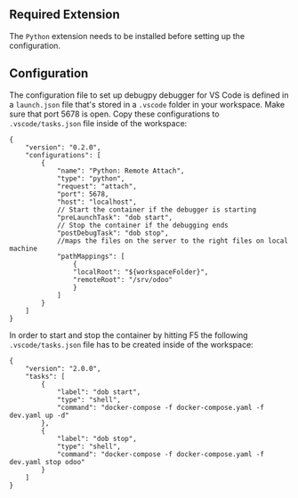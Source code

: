 ## Required Extension
The `Python` extension needs to be installed before setting up the configuration.


## Configuration

The configuration file to set up debugpy debugger for VS Code is defined in
a `launch.json` file that's stored in a `.vscode` folder in your workspace.
Make sure that port 5678 is open.
Copy these configurations to `.vscode/tasks.json` file inside of the workspace:

```
{
    "version": "0.2.0",
    "configurations": [
        {
            "name": "Python: Remote Attach",
            "type": "python",
            "request": "attach",
            "port": 5678,
            "host": "localhost",
            // Start the container if the debugger is starting
            "preLaunchTask": "dob start",
            // Stop the container if the debugging ends
            "postDebugTask": "dob stop",
            //maps the files on the server to the right files on local machine
            "pathMappings": [
                {
                "localRoot": "${workspaceFolder}",
                "remoteRoot": "/srv/odoo"
                }
            ]
        }
    ]
}
```

In order to start and stop the container by hitting F5 the following `.vscode/tasks.json`
file has to be created inside of the workspace:

```
{
    "version": "2.0.0",
    "tasks": [
        {
            "label": "dob start",
            "type": "shell",
            "command": "docker-compose -f docker-compose.yaml -f dev.yaml up -d"
        },
        {
            "label": "dob stop",
            "type": "shell",
            "command": "docker-compose -f docker-compose.yaml -f dev.yaml stop odoo"
        }
    ]
}
```
